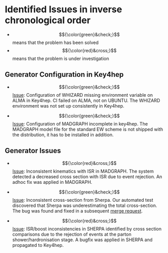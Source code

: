 # Identified Issues in inverse chronological order

- $${\color{green}&check;}$$  means that the problem has been solved
- $${\color{red}&cross;}$$  means that the problem is under investigation

## Generator Configuration in Key4hep

- $${\color{green}&check;}$$ [Issue](https://github.com/key4hep/key4hep-spack/pull/763): Configuration of WHIZARD missing environment variable on ALMA in Key4hep.  CI failed on ALMA, not on UBUNTU. The WHIZARD environment was not set up consistently in Key4hep.

- $${\color{green}&check;}$$ [Issue](https://github.com/key4hep/key4hep-spack/issues/721): Configuration of MADGRAPH incomplete in key4hep. The MADGRAPH model file for the standard EW scheme is not shipped with the distribution, it has to be installed in addition.

## Generator Issues

- $${\color{red}&cross;}$$  [Issue](https://github.com/key4hep/k4GeneratorsConfig/issues/33): Inconsistent kinematics with ISR in MADGRAPH. The system detected a decreased cross section with ISR due to event rejection. An adhoc fix was applied in MADGRAPH.

- $${\color{green}&check;}$$ [Issue](https://gitlab.com/sherpa-team/sherpa/-/issues/655): Inconsistent cross-section from Sherpa. Our automated
   test discovered that Sherpa was underestimating the total cross-section. The bug was found and fixed in a subsequent [merge request](https://gitlab.com/sherpa-team/sherpa/-/merge_requests/1086).

- $${\color{red}&cross;}$$ [Issue](https://github.com/key4hep/k4GeneratorsConfig/issues/47): ISR/boost inconsistencies in SHERPA identified by cross section comparisons due to the rejection of events at the
   parton shower/hardronisation stage. A bugfix was applied in SHERPA and propagated to Key4hep.
